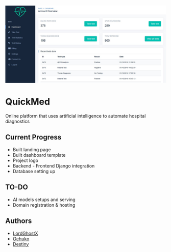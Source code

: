 ![home.jpg](home.jpg)
# QuickMed

Online platform that uses artificial intelligence to automate hospital diagnostics

## Current Progress
* Built landing page
* Built dashboard template
* Project logo
* Backend - Frontend Django integration
* Database setting up

## TO-DO
* AI models setups and serving
* Domain registration & hosting


## Authors
* [LordGhostX](https://github.com/LordGhostX)
* [Ochuko](https://github.com/Chukslord1)
* [Destiny](https://github.com/Destiny251)
